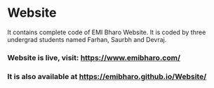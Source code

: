 # Website
It contains complete code of EMI Bharo Website. It is coded by three undergrad students named Farhan, Saurbh and Devraj.


### Website is live, visit: https://www.emibharo.com/

### It is also available at https://emibharo.github.io/Website/
